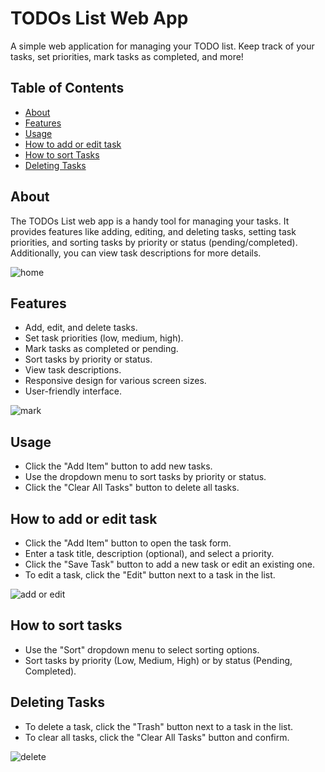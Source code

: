 # TODOs List Web App

A simple web application for managing your TODO list. Keep track of your tasks, set priorities, mark tasks as completed, and more!

## Table of Contents

- [About](#about)
- [Features](#features)
- [Usage](#usage)
- [How to add or edit task](#how-to-add-or-edit-task)
- [How to sort Tasks](#how-to-sort-tasks)
- [Deleting Tasks](#deleting-tasks)

## About

The TODOs List web app is a handy tool for managing your tasks. It provides features like adding, editing, and deleting tasks, setting task priorities, and sorting tasks by priority or status (pending/completed). Additionally, you can view task descriptions for more details.

![home](https://github.com/Dheerajk99/Todo_list/assets/104593008/7f8ab94d-7b48-4dad-977e-2221c7413521)


## Features

- Add, edit, and delete tasks.
- Set task priorities (low, medium, high).
- Mark tasks as completed or pending.
- Sort tasks by priority or status.
- View task descriptions.
- Responsive design for various screen sizes.
- User-friendly interface.

![mark](https://github.com/Dheerajk99/Todo_list/assets/104593008/535315d3-2d3e-44d4-8bdb-a7d3a63e7901)


##  Usage

- Click the "Add Item" button to add new tasks.
- Use the dropdown menu to sort tasks by priority or status.
- Click the "Clear All Tasks" button to delete all tasks.

## How to add or edit task

- Click the "Add Item" button to open the task form.
- Enter a task title, description (optional), and select a priority.
- Click the "Save Task" button to add a new task or edit an existing one.
- To edit a task, click the "Edit" button next to a task in the list.

 ![add or edit](https://github.com/Dheerajk99/Todo_list/assets/104593008/87dd3fb8-2943-4f3c-844b-7cf95a28a965)


## How to sort tasks

- Use the "Sort" dropdown menu to select sorting options.
- Sort tasks by priority (Low, Medium, High) or by status (Pending, Completed).

## Deleting Tasks

- To delete a task, click the "Trash" button next to a task in the list.
- To clear all tasks, click the "Clear All Tasks" button and confirm.

  
![delete](https://github.com/Dheerajk99/Todo_list/assets/104593008/1608459d-1574-481d-b795-c6a4bd5f0cfe)

